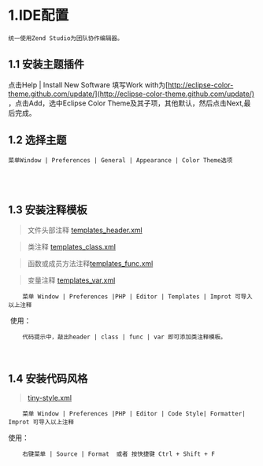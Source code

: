 1.IDE配置
====


    统一使用Zend Studio为团队协作编辑器。

1.1 安装主题插件
----
点击Help | Install New Software  填写Work with为[http://eclipse-color-theme.github.com/update/](http://eclipse-color-theme.github.com/update/) ，点击Add，选中Eclipse Color Theme及其子项，其他默认，然后点击Next,最后完成。

1.2 选择主题
---

    菜单Window | Preferences | General | Appearance | Color Theme选项

<br>
<br>

1.3 安装注释模板
----
> 文件头部注释 [templates_header.xml](https://github.com/tinycn/tinyphp/blob/master/docs/%E7%BC%96%E7%A0%81%E8%A7%84%E8%8C%83/zend/templates_header.xml)

> 类注释 [templates_class.xml](https://github.com/tinycn/tinyphp/blob/master/docs/%E7%BC%96%E7%A0%81%E8%A7%84%E8%8C%83/zend/templates_class.xml)

> 函数或成员方法注释[templates_func.xml](https://github.com/tinycn/tinyphp/blob/master/docs/%E7%BC%96%E7%A0%81%E8%A7%84%E8%8C%83/zend/templates_func.xml)

> 变量注释 [templates_var.xml](https://github.com/tinycn/tinyphp/blob/master/docs/%E7%BC%96%E7%A0%81%E8%A7%84%E8%8C%83/zend/templates_var.xml)

        菜单 Window | Preferences |PHP | Editor | Templates | Improt 可导入以上注释
  
  使用：
  
        代码提示中，敲出header | class | func | var 即可添加类注释模板。
           

1.4 安装代码风格
---
> [tiny-style.xml](https://github.com/tinycn/tinyphp/blob/master/docs/003-IDE%E9%85%8D%E7%BD%AE/tiny-style.xml)

        菜单 Window | Preferences |PHP | Editor | Code Style| Formatter| Improt 可导入以上注释
 使用：
 
        右键菜单 | Source | Format  或者 按快捷键 Ctrl + Shift + F
 
 
